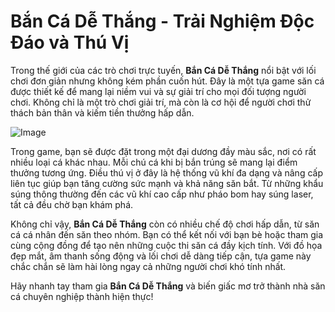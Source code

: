# Bắn Cá Dễ Thắng - Trải Nghiệm Độc Đáo và Thú Vị

Trong thế giới của các trò chơi trực tuyến, **Bắn Cá Dễ Thắng** nổi bật với lối chơi đơn giản nhưng không kém phần cuốn hút. Đây là một tựa game săn cá được thiết kế để mang lại niềm vui và sự giải trí cho mọi đối tượng người chơi. Không chỉ là một trò chơi giải trí, mà còn là cơ hội để người chơi thử thách bản thân và kiếm tiền thưởng hấp dẫn.

![Image](https://github.com/user-attachments/assets/bd51ea9f-0666-407b-a7a7-98ead6de688c)

Trong game, bạn sẽ được đặt trong một đại dương đầy màu sắc, nơi có rất nhiều loại cá khác nhau. Mỗi chú cá khi bị bắn trúng sẽ mang lại điểm thưởng tương ứng. Điều thú vị ở đây là hệ thống vũ khí đa dạng và nâng cấp liên tục giúp bạn tăng cường sức mạnh và khả năng săn bắt. Từ những khẩu súng thông thường đến các vũ khí cao cấp như pháo bom hay súng laser, tất cả đều chờ bạn khám phá.

Không chỉ vậy, **Bắn Cá Dễ Thắng** còn có nhiều chế độ chơi hấp dẫn, từ săn cá cá nhân đến săn theo nhóm. Bạn có thể kết nối với bạn bè hoặc tham gia cùng cộng đồng để tạo nên những cuộc thi săn cá đầy kịch tính. Với đồ họa đẹp mắt, âm thanh sống động và lối chơi dễ dàng tiếp cận, tựa game này chắc chắn sẽ làm hài lòng ngay cả những người chơi khó tính nhất.

Hãy nhanh tay tham gia **Bắn Cá Dễ Thắng** và biến giấc mơ trở thành nhà săn cá chuyên nghiệp thành hiện thực!